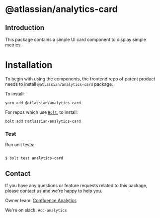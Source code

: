 # @atlassian/analytics-card

## Introduction

This package contains a simple UI card component to display simple metrics.

# Installation

To begin with using the components, the frontend repo of parent product needs to install `@atlassian/analytics-card` package.

To install:

```
yarn add @atlassian/analytics-card
```

For repos which use [`Bolt`](https://www.npmjs.com/package/bolt), to install:

```
bolt add @atlassian/analytics-card
```

### Test

Run unit tests:

```

$ bolt test analytics-card

```

## Contact

If you have any questions or feature requests related to this package, please contact us and we're happy to help you.

Owner team: [Confluence Analytics](https://hello.atlassian.net/jira/software/projects/CCA/boards/5026)

We're on slack: `#cc-analytics`
